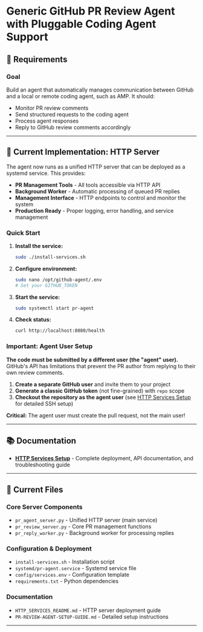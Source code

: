 # Generic GitHub PR Review Agent with Pluggable Coding Agent Support

## 🧾 Requirements

### Goal

Build an agent that automatically manages communication between GitHub and a local or remote coding agent, such as AMP. It should:

* Monitor PR review comments
* Send structured requests to the coding agent
* Process agent responses
* Reply to GitHub review comments accordingly

---

## 🚀 Current Implementation: HTTP Server

The agent now runs as a unified HTTP server that can be deployed as a systemd service. This provides:

* **PR Management Tools** - All tools accessible via HTTP API
* **Background Worker** - Automatic processing of queued PR replies
* **Management Interface** - HTTP endpoints to control and monitor the system
* **Production Ready** - Proper logging, error handling, and service management

### Quick Start

1. **Install the service:**
   ```bash
   sudo ./install-services.sh
   ```

2. **Configure environment:**
   ```bash
   sudo nano /opt/github-agent/.env
   # Set your GITHUB_TOKEN
   ```

3. **Start the service:**
   ```bash
   sudo systemctl start pr-agent
   ```

4. **Check status:**
   ```bash
   curl http://localhost:8080/health
   ```

### Important: Agent User Setup

**The code must be submitted by a different user (the "agent" user).** GitHub's API has limitations that prevent the PR author from replying to their own review comments.

1. **Create a separate GitHub user** and invite them to your project
2. **Generate a classic GitHub token** (not fine-grained) with `repo` scope  
3. **Checkout the repository as the agent user** (see [HTTP Services Setup](HTTP_SERVICES_README.md) for detailed SSH setup)

**Critical:** The agent user must create the pull request, not the main user!

---

## 📚 Documentation

* **[HTTP Services Setup](HTTP_SERVICES_README.md)** - Complete deployment, API documentation, and troubleshooting guide

---

## 📁 Current Files

### Core Server Components
* `pr_agent_server.py` - Unified HTTP server (main service)
* `pr_review_server.py` - Core PR management functions
* `pr_reply_worker.py` - Background worker for processing replies

### Configuration & Deployment
* `install-services.sh` - Installation script
* `systemd/pr-agent.service` - Systemd service file
* `config/services.env` - Configuration template
* `requirements.txt` - Python dependencies

### Documentation
* `HTTP_SERVICES_README.md` - HTTP server deployment guide
* `PR-REVIEW-AGENT-SETUP-GUIDE.md` - Detailed setup instructions

---
